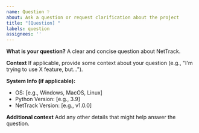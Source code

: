 ```yaml
---
name: Question ❔
about: Ask a question or request clarification about the project
title: "[Question] "
labels: question
assignees: ''
---
```


**What is your question?**
A clear and concise question about NetTrack.

**Context**
If applicable, provide some context about your question (e.g., "I'm trying to use X feature, but...").

**System Info (if applicable):**
 - OS: [e.g., Windows, MacOS, Linux]
 - Python Version: [e.g., 3.9]
 - NetTrack Version: [e.g., v1.0.0]

**Additional context**
Add any other details that might help answer the question.
